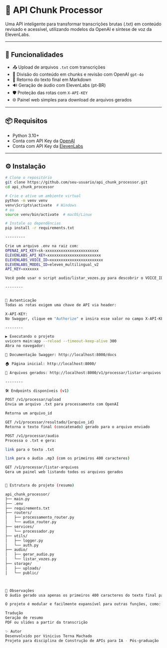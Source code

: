 # 🧠 API Chunk Processor

Uma API inteligente para transformar transcrições brutas (.txt) em conteúdo revisado e acessível, utilizando modelos da OpenAI e síntese de voz da ElevenLabs.

---

## 🚀 Funcionalidades

- 📤 Upload de arquivos `.txt` com transcrições
- 🔬 Divisão do conteúdo em chunks e revisão com OpenAI `gpt-4o`
- 📄 Retorno do texto final em Markdown
- 🔊 Geração de áudio com ElevenLabs (pt-BR)
- 🛡️ Proteção das rotas com `X-API-KEY`
- 🌐 Painel web simples para download de arquivos gerados

---

## 📦 Requisitos

- Python 3.10+
- Conta com API Key da [OpenAI](https://platform.openai.com/)
- Conta com API Key da [ElevenLabs](https://elevenlabs.io/)

---

## ⚙️ Instalação

```bash
# Clone o repositório
git clone https://github.com/seu-usuario/api_chunk_processor.git
cd api_chunk_processor

# Crie e ative um ambiente virtual
python -m venv venv
venv\Scripts\activate  # Windows
# ou
source venv/bin/activate  # macOS/Linux

# Instale as dependências
pip install -r requirements.txt

---------

Crie um arquivo .env na raiz com:
OPENAI_API_KEY=sk-xxxxxxxxxxxxxxxxxxxxxxxx
ELEVENLABS_API_KEY=xxxxxxxxxxxxxxxxxxxxxxxx
ELEVENLABS_VOICE_ID=xxxxxxxxxxxxxxxxxxxxxxxx
ELEVENLABS_MODEL_ID=eleven_multilingual_v2
API_KEY=xxxxxxx

Você pode usar o script audio/listar_vozes.py para descobrir o VOICE_ID desejado

--------


🔐 Autenticação
Todas as rotas exigem uma chave de API via header:

X-API-KEY: 
No Swagger, clique em "Authorize" e insira esse valor no campo X-API-KEY.

--------

▶️ Executando o projeto
uvicorn main:app --reload --timeout-keep-alive 300
Abra no navegador:

🧪 Documentação Swagger: http://localhost:8000/docs

🏠 Página inicial: http://localhost:8000/

📂 Arquivos gerados: http://localhost:8000/v1/processar/listar-arquivos

--------

🛠️ Endpoints disponíveis (v1)

POST /v1/processar/upload
Envia um arquivo .txt para processamento com OpenAI

Retorna um arquivo_id

GET /v1/processar/resultado/{arquivo_id}
Retorna o texto final (concatenado) gerado para o arquivo enviado

POST /v1/processar/audio
Processa o .txt e gera:

link para o texto .txt

link para o áudio .mp3 (com os primeiros 400 caracteres)

GET /v1/processar/listar-arquivos
Gera um painel web listando todos os arquivos gerados


📁 Estrutura do projeto (resumo)

api_chunk_processor/
├── main.py
├── .env
├── requirements.txt
├── routers/
│   ├── processamento_router.py
│   └── audio_router.py
├── services/
│   └── processador.py
├── utils/
│   ├── logger.py
│   └── auth.py
├── audio/
│   ├── gerar_audio.py
│   └── listar_vozes.py
├── storage/
│   ├── uploads/
│   └── public/



📢 Observações
O áudio gerado usa apenas os primeiros 400 caracteres do texto final para garantir velocidade, a título de exemplo.

O projeto é modular e facilmente expansível para outras funções, como:

Tradução
Geração de resumo
PDF ou slides a partir da transcrição

✨ Autor
Desenvolvido por Vinicius Terna Machado
Projeto para disciplina de Construção de APIs para IA - Pós-graduação